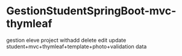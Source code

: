 # GestionStudentSpringBoot-mvc-thymleaf
gestion eleve project withadd delete edit update student+mvc+thymleaf+template+photo+validation data
